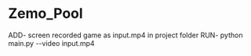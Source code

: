 # Zemo_Pool
ADD- screen recorded game as input.mp4 in project folder
RUN- python main.py --video input.mp4
